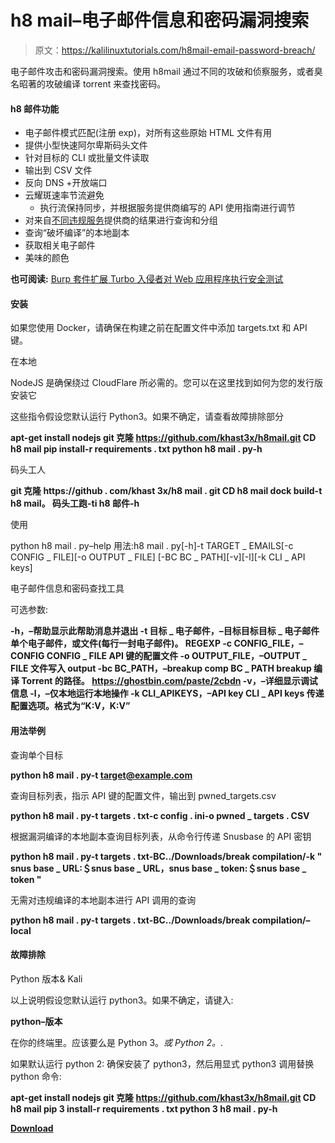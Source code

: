 # h8 mail–电子邮件信息和密码漏洞搜索

> 原文：<https://kalilinuxtutorials.com/h8mail-email-password-breach/>

电子邮件攻击和密码漏洞搜索。使用 h8mail 通过不同的攻破和侦察服务，或者臭名昭著的攻破编译 torrent 来查找密码。

#### **h8 邮件功能**

*   电子邮件模式匹配(注册 exp)，对所有这些原始 HTML 文件有用
*   提供小型快速阿尔卑斯码头文件
*   针对目标的 CLI 或批量文件读取
*   输出到 CSV 文件
*   反向 DNS +开放端口
*   云耀斑速率节流避免
    *   执行流保持同步，并根据服务提供商编写的 API 使用指南进行调节
*   对来自[不同违规服务](https://github.com/khast3x/h8mail#apis)提供商的结果进行查询和分组
*   查询“破坏编译”的本地副本
*   获取相关电子邮件
*   美味的颜色

**也可阅读:** [Burp 套件扩展 Turbo 入侵者对 Web 应用程序执行安全测试](https://kalilinuxtutorials.com/burp-extension-turbo-intruder/)

#### **安装**

如果您使用 Docker，请确保在构建之前在配置文件中添加 targets.txt 和 API 键。

在本地

NodeJS 是确保绕过 CloudFlare 所必需的。您可以在这里找到如何为您的发行版安装它

这些指令假设您默认运行 Python3。如果不确定，请查看故障排除部分

**apt-get install nodejs
git 克隆 https://github.com/khast3x/h8mail.git
CD h8 mail
pip install-r requirements . txt
python h8 mail . py-h**

码头工人

**git 克隆 https://github . com/khast 3x/h8 mail . git
CD h8 mail
dock build-t h8 mail。
码头工跑-ti h8 邮件-h**

使用

python h8 mail . py–help
用法:h8 mail . py[-h]-t TARGET _ EMAILS[-c CONFIG _ FILE][-o OUTPUT _ FILE]
[-BC BC _ PATH][-v][-l][-k CLI _ API keys]

电子邮件信息和密码查找工具

可选参数:

**-h，–帮助显示此帮助消息并退出
-t 目标 _ 电子邮件，–目标目标目标 _ 电子邮件
单个电子邮件，或文件(每行一封电子邮件)。
REGEXP
-c CONFIG_FILE，–CONFIG CONFIG _ FILE
API 键的配置文件
-o OUTPUT_FILE，–OUTPUT _ FILE
文件写入 output
-bc BC_PATH，–breakup comp BC _ PATH
breakup 编译 Torrent 的路径。
https://ghostbin.com/paste/2cbdn
-v，–详细显示调试信息
-l，–仅本地运行本地操作
-k CLI_APIKEYS，–API key CLI _ API keys
传递配置选项。格式为“K:V，K:V”**

#### **用法举例**

查询单个目标

**python h8 mail . py-t target@example.com**

查询目标列表，指示 API 键的配置文件，输出到 pwned_targets.csv

**python h8 mail . py-t targets . txt-c config . ini-o pwned _ targets . CSV**

根据漏洞编译的本地副本查询目标列表，从命令行传递 Snusbase 的 API 密钥

**python h8 mail . py-t targets . txt-BC../Downloads/break compilation/-k " snus base _ URL:＄snus base _ URL，snus base _ token:＄snus base _ token "**

无需对违规编译的本地副本进行 API 调用的查询

**python h8 mail . py-t targets . txt-BC../Downloads/break compilation/–local**

#### **故障排除**

Python 版本& Kali

以上说明假设您默认运行 python3。如果不确定，请键入:

**python–版本**

在你的终端里。应该要么是 Python 3。*或 Python 2。*.

如果默认运行 python 2:
确保安装了 python3，然后用显式 python3 调用替换 python 命令:

**apt-get install nodejs
git 克隆 https://github.com/khast3x/h8mail.git
CD h8 mail
pip 3 install-r requirements . txt
python 3 h8 mail . py-h**

[**Download**](https://github.com/khast3x/h8mail)